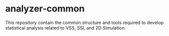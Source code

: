 # analyzer-common
This repository contain the common structure and tools required to develop statistical analysis related to VSS, SSL and 2D Simulation. 
